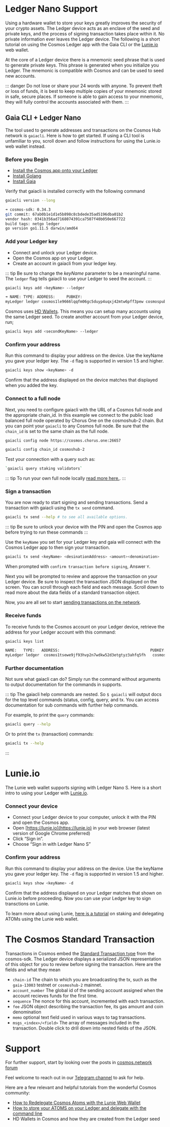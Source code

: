 # Ledger Nano Support

Using a hardware wallet to store your keys greatly improves the security of your crypto assets. The Ledger device acts as an enclave of the seed and private keys, and the process of signing transaction takes place within it. No private information ever leaves the Ledger device. The following is a short tutorial on using the Cosmos Ledger app with the Gaia CLI or the [Lunie.io](https://lunie.io/#/) web wallet.

At the core of a Ledger device there is a mnemonic seed phrase that is used to generate private keys. This phrase is generated when you initialize you Ledger. The mnemonic is compatible with Cosmos and can be used to seed new accounts.

::: danger
Do not lose or share your 24 words with anyone. To prevent theft or loss of funds, it is best to keep multiple copies of your mnemonic stored in safe, secure places. If someone is able to gain access to your mnemonic, they will fully control the accounts associated with them.
:::

## Gaia CLI + Ledger Nano

The tool used to generate addresses and transactions on the Cosmos Hub network is `gaiacli`. Here is how to get started. If using a CLI tool is unfamiliar to you, scroll down and follow instructions for using the Lunie.io web wallet instead.

### Before you Begin

- [Install the Cosmos app onto your Ledger](https://github.com/cosmos/ledger-cosmos/blob/master/README.md#installing)
- [Install Golang](https://golang.org/doc/install)
- [Install Gaia](https://cosmos.network/docs/cosmos-hub/installation.html)

Verify that gaiacli is installed correctly with the following command

```bash
gaiacli version --long

➜ cosmos-sdk: 0.34.3
git commit: 67ab0b1e1d1e5b898c8cbdede35ad5196dba01b2
vendor hash: 0341b356ad7168074391ca7507f40b050e667722
build tags: netgo ledger
go version go1.11.5 darwin/amd64

```

### Add your Ledger key

- Connect and unlock your Ledger device.
- Open the Cosmos app on your Ledger.
- Create an account in gaiacli from your ledger key.

::: tip
Be sure to change the _keyName_ parameter to be a meaningful name. The `ledger` flag tells gaiacli to use your Ledger to seed the account.
:::

```bash
gaiacli keys add <keyName> --ledger

➜ NAME: TYPE: ADDRESS:     PUBKEY:
myLedger ledger cosmos1le9666lqqfm06gc5duyp4uqxj42mtw6pff3pew cosmospub1addwnpepqd2unmsvcslvc4lzt36d6083ktf9tjd0tp37d8ngz28cenky2l0h62az70y
```

Cosmos uses [HD Wallets](./hd-wallets.md). This means you can setup many accounts using the same Ledger seed. To create another account from your Ledger device, run;

```bash
gaiacli keys add <secondKeyName> --ledger
```

### Confirm your address

Run this command to display your address on the device. Use the keyName you gave your ledger key. The `-d` flag is supported in version 1.5 and higher.

```bash
gaiacli keys show <keyName> -d
```

Confirm that the address displayed on the device matches that displayed when you added the key.

### Connect to a full node

Next, you need to configure gaiacli with the URL of a Cosmos full node and the appropriate chain_id. In this example we connect to the public load balanced full node operated by Chorus One on the cosmoshub-2 chain. But you can point your `gaiacli` to any Cosmos full node. Be sure that the `chain_id` is set to the same chain as the full node.

```bash
gaiacli config node https://cosmos.chorus.one:26657

gaiacli config chain_id cosmoshub-2
```

Test your connection with a query such as:

``` bash
`gaiacli query staking validators`
```


::: tip
To run your own full node locally [read more here.](https://cosmos.network/docs/cosmos-hub/join-mainnet.html#setting-up-a-new-node).
:::

### Sign a transaction

You are now ready to start signing and sending transactions. Send a transaction with gaiacli using the `tx send` command.

``` bash
gaiacli tx send --help # to see all available options.
```

::: tip
Be sure to unlock your device with the PIN and open the Cosmos app before trying to run these commands
:::

Use the `keyName` you set for your Ledger key and gaia will connect with the Cosmos Ledger app to then sign your transaction.

```bash
gaiacli tx send <keyName> <desinationAddress> <amount><denomination>
```

When prompted with `confirm transaction before signing`, Answer `Y`.

Next you will be prompted to review and approve the transaction on your Ledger device. Be sure to inspect the transaction JSON displayed on the screen. You can scroll through each field and each message. Scroll down to read more about the data fields of a standard transaction object.

Now, you are all set to start [sending transactions on the network](./delegator-guide-cli.md#sending-transactions).

### Receive funds

To receive funds to the Cosmos account on your Ledger device, retrieve the address for your Ledger account with this command:

```bash
gaiacli keys list

NAME:   TYPE:   ADDRESS:                                        PUBKEY:
myLedger ledger  cosmos1tsewe9jf93hvp2n7wdkw52d3etgtyz3ahfq5fh   cosmospub1addwnpepqw430audr4ulaaaymh4u2up7q89p3la9l2tf5lak4mfjrct2xh48qee70l7
```

### Further documentation

Not sure what gaiacli can do? Simply run the command without arguments to output documentation for the commands in supports.

::: tip
The gaiacli help commands are nested. So `$ gaiacli` will output docs for the top level commands (status, config, query, and tx. You can access documentation for sub commands with further help commands.

For example, to print the `query` commands:

```bash
gaiacli query --help
```

Or to print the `tx` (transaction) commands:

```bash
gaiacli tx --help
```

:::

# Lunie.io

The Lunie web wallet supports signing with Ledger Nano S. Here is a short intro to using your Ledger with [Lunie.io](https://lunie.io).

### Connect your device

- Connect your Ledger device to your computer, unlock it with the PIN and open the Cosmos app.
- Open [https://lunie.io](https://lunie.io) in your web browser (latest version of Google Chrome preferred)
- Click “Sign in”.
- Choose “Sign in with Ledger Nano S”

### Confirm your address

Run this command to display your address on the device. Use the keyName you gave your ledger key. The `-d` flag is supported in version 1.5 and higher.

```bash
gaiacli keys show <keyName> -d
```

Confirm that the address displayed on your Ledger matches that shown on Lunie.io before proceeding.
Now you can use your Ledger key to sign transctions on Lunie.

To learn more about using Lunie, [here is a tutorial](https://medium.com/easy2stake/how-to-delegate-re-delegate-un-delegate-cosmos-atoms-with-the-lunie-web-wallet-eb72369e52db) on staking and delegating ATOMs using the Lunie web wallet.

# The Cosmos Standard Transaction

Transactions in Cosmos embed the [Standard Transaction type](https://godoc.org/github.com/cosmos/cosmos-sdk/x/auth#StdTx) from the cosmos-sdk. The Ledger device displays a serialized JSON representation of this object for you to review before signing the transaction. Here are the fields and what they mean

- `chain-id` The chain to which you are broadcasting the tx, such as the `gaia-13003` testnet or `cosmoshub-2` mainnet.
- `account_number` The global id of the sending account assigned when the account recieves funds for the first time.
- `sequence` The nonce for this account, incremented with each transaction.
- `fee` JSON object describing the transaction fee, its gas amount and coin denomination
- `memo` optional text field used in various ways to tag transactions.
- `msgs_<index>/<field>` The array of messages included in the transaction. Double click to drill down into nested fields of the JSON.

# Support

For further support, start by looking over the posts in [cosmos.network forum](https://forum.cosmos.network/search?q=ledger)

Feel welcome to reach out in our [Telegram channel](https://t.me/cosmosproject) to ask for help.

Here are a few relevant and helpful tutorials from the wonderful Cosmos community:

- [How to Redelegate Cosmos Atoms with the Lunie Web Wallet](https://medium.com/@miranugumanova/how-to-re-delegate-cosmos-atoms-with-lunie-web-wallet-8303752832c5)
- [How to store your ATOMS on your Ledger and delegate with the command line](https://medium.com/cryptium-cosmos/how-to-store-your-cosmos-atoms-on-your-ledger-and-delegate-with-the-command-line-929eb29705f)
- HD Wallets in Cosmos and how they are created from the Ledger seed
